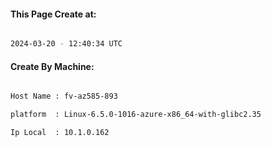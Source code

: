 
   
#### This Page Create at:

```bash

2024-03-20 - 12:40:34 UTC

```

#### Create By Machine:

```bash

Host Name : fv-az585-893

platform  : Linux-6.5.0-1016-azure-x86_64-with-glibc2.35

Ip Local  : 10.1.0.162

```

